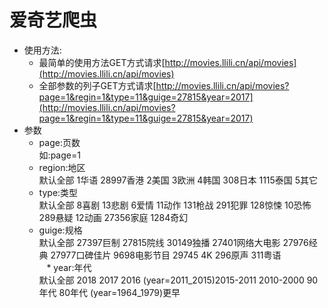 ﻿# 爱奇艺爬虫
* 使用方法:
    *  最简单的使用方法GET方式请求[http://movies.llili.cn/api/movies](http://movies.llili.cn/api/movies)
    *  全部参数的列子GET方式请求[http://movies.llili.cn/api/movies?page=1&regin=1&type=11&guige=27815&year=2017](http://movies.llili.cn/api/movies?page=1&regin=1&type=11&guige=27815&year=2017)
* 参数
    *  page:页数 <br>如:page=1
    *  region:地区 <br>默认全部 1华语 28997香港 2美国 3欧洲 4韩国 308日本 1115泰国 5其它
    *  type:类型 <br>默认全部 8喜剧 13悲剧 6爱情 11动作 131枪战 291犯罪 128惊悚 10恐怖 289悬疑 12动画 27356家庭 1284奇幻<br>
    *  guige:规格 <br>默认全部 27397巨制 27815院线 30149独播 27401网络大电影 27976经典 27977口碑佳片 9698电影节目 29745 4K 296原声 311粤语<br>
    *  year:年代 <br>默认全部 2018 2017 2016 (year=2011_2015)2015-2011 2010-2000 90年代 80年代 (year=1964_1979)更早
